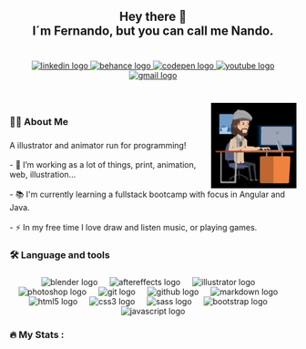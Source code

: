 <h2 align="center">Hey there 👋<br>I´m Fernando, but you can call me Nando.</h2>

###

<br clear="both">

<div align="center">
  <a href="https://www.linkedin.com/in/nandopera/" target="_blank">
    <img src="https://img.shields.io/static/v1?message=LinkedIn&logo=linkedin&label=&color=0077B5&logoColor=white&labelColor=&style=for-the-badge" height="25" alt="linkedin logo"  />
  </a>
  <a href="https://www.behance.net/nandopera" target="_blank">
    <img src="https://img.shields.io/static/v1?message=Behance&logo=behance&label=&color=1769ff&logoColor=white&labelColor=&style=for-the-badge" height="25" alt="behance logo"  />
  </a>
  <a href="https://codepen.io/nandopera" target="_blank">
    <img src="https://img.shields.io/static/v1?message=Codepen&logo=codepen&label=&color=000000&logoColor=white&labelColor=&style=for-the-badge" height="25" alt="codepen logo"  />
  </a>
  <a href="https://www.youtube.com/@Pookamensch" target="_blank">
    <img src="https://img.shields.io/static/v1?message=Youtube&logo=youtube&label=&color=FF0000&logoColor=white&labelColor=&style=for-the-badge" height="25" alt="youtube logo"  />
  </a>
  <a href="nandoperauy@gmail.com" target="_blank">
    <img src="https://img.shields.io/static/v1?message=Gmail&logo=gmail&label=&color=D14836&logoColor=white&labelColor=&style=for-the-badge" height="25" alt="gmail logo"  />
  </a>
</div>

###

<br clear="both">

<img align="right" height="150" src="https://github.com/nandopera/nandopera/blob/main/prog-nando_%5B00000-00099%5D.gif?raw=true"  />

###

<h3 align="left">👩‍💻  About Me</h3>

###

<p align="left">A illustrator and animator run for programming!<br><br>- 🔭 I’m working as a lot of things, print, animation, web, illustration...<br><br>- 📚 I'm currently learning a fullstack bootcamp with focus in Angular and Java.<br><br>- ⚡ In my free time I love draw and listen music, or playing games.</p>

###

<h3 align="left">🛠 Language and tools</h3>

###

<div align="center">
  <img src="https://cdn.jsdelivr.net/gh/devicons/devicon/icons/blender/blender-original.svg" height="36" alt="blender logo"  />
  <img width="13" />
  <img src="https://cdn.jsdelivr.net/gh/devicons/devicon/icons/aftereffects/aftereffects-original.svg" height="36" alt="aftereffects logo"  />
  <img width="13" />
  <img src="https://cdn.jsdelivr.net/gh/devicons/devicon/icons/illustrator/illustrator-plain.svg" height="36" alt="illustrator logo"  />
  <img width="13" />
  <img src="https://cdn.jsdelivr.net/gh/devicons/devicon/icons/photoshop/photoshop-plain.svg" height="36" alt="photoshop logo"  />
  <img width="13" />
  <img src="https://cdn.jsdelivr.net/gh/devicons/devicon/icons/git/git-original.svg" height="36" alt="git logo"  />
  <img width="13" />
  <img src="https://cdn.jsdelivr.net/gh/devicons/devicon/icons/github/github-original.svg" height="36" alt="github logo"  />
  <img width="13" />
  <img src="https://cdn.jsdelivr.net/gh/devicons/devicon/icons/markdown/markdown-original.svg" height="36" alt="markdown logo"  />
  <img width="13" />
  <img src="https://cdn.jsdelivr.net/gh/devicons/devicon/icons/html5/html5-original.svg" height="36" alt="html5 logo"  />
  <img width="13" />
  <img src="https://cdn.jsdelivr.net/gh/devicons/devicon/icons/css3/css3-original.svg" height="36" alt="css3 logo"  />
  <img width="13" />
  <img src="https://cdn.jsdelivr.net/gh/devicons/devicon/icons/sass/sass-original.svg" height="36" alt="sass logo"  />
  <img width="13" />
  <img src="https://cdn.jsdelivr.net/gh/devicons/devicon/icons/bootstrap/bootstrap-original.svg" height="36" alt="bootstrap logo"  />
  <img width="13" />
  <img src="https://cdn.jsdelivr.net/gh/devicons/devicon/icons/javascript/javascript-original.svg" height="36" alt="javascript logo"  />
</div>

###

<h3 align="left">🔥   My Stats :</h3>

###
